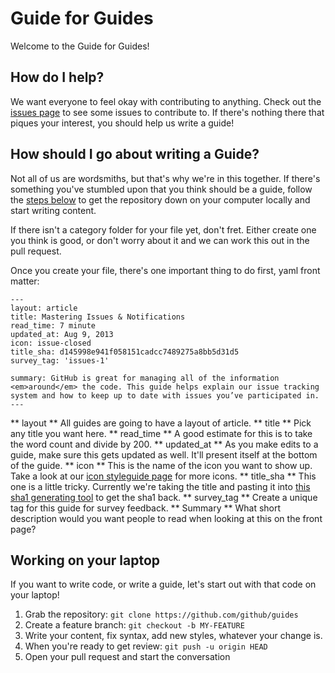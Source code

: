 # Guide for Guides
Welcome to the Guide for Guides!

## How do I help?
We want everyone to feel okay with contributing to anything. Check out the [issues page](https://github.com/github/guides/issues) to see some issues to contribute to. If there's nothing there that piques your interest, you should help us write a guide!

## How should I go about writing a Guide?
Not all of us are wordsmiths, but that's why we're in this together. If there's something you've stumbled upon that you think should be a guide, follow the [steps below](https://github.com/github/guides/blob/master/CONTRIBUTING.md#working-on-your-laptop) to get the repository down on your computer locally and start writing content.

If there isn't a category folder for your file yet, don't fret. Either create one you think is good, or don't worry about it and we can work this out in the pull request.

Once you create your file, there's one important thing to do first, yaml front matter:

```
---
layout: article
title: Mastering Issues & Notifications
read_time: 7 minute
updated_at: Aug 9, 2013
icon: issue-closed
title_sha: d145998e941f058151cadcc7489275a8bb5d31d5
survey_tag: 'issues-1'

summary: GitHub is great for managing all of the information <em>around</em> the code. This guide helps explain our issue tracking system and how to keep up to date with issues you’ve participated in.
---
```

** layout ** All guides are going to have a layout of article.
** title ** Pick any title you want here.
** read_time ** A good estimate for this is to take the word count and divide by 200.
** updated_at ** As you make edits to a guide, make sure this gets updated as well. It'll present itself at the bottom of the guide.
** icon ** This is the name of the icon you want to show up. Take a look at our [icon styleguide page](https://github.com/styleguide/icons) for more icons.
** title_sha ** This one is a little tricky. Currently we're taking the title and pasting it into [this sha1 generating tool](http://www.tools4noobs.com/online_php_functions/sha1/) to get the sha1 back.
** survey_tag ** Create a unique tag for this guide for survey feedback.
** Summary ** What short description would you want people to read when looking at this on the front page?
## Working on your laptop
If you want to write code, or write a guide, let's start out with that code on your laptop!

1. Grab the repository: `git clone https://github.com/github/guides`
2. Create a feature branch: `git checkout -b MY-FEATURE`
3. Write your content, fix syntax, add new styles, whatever your change is.
4. When you're ready to get review: `git push -u origin HEAD`
5. Open your pull request and start the conversation

